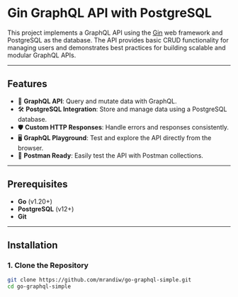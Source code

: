 # Gin GraphQL API with PostgreSQL

This project implements a GraphQL API using the [Gin](https://gin-gonic.com/) web framework and PostgreSQL as the database. The API provides basic CRUD functionality for managing users and demonstrates best practices for building scalable and modular GraphQL APIs.

---

## Features
- 🚀 **GraphQL API**: Query and mutate data with GraphQL.
- 🛠️ **PostgreSQL Integration**: Store and manage data using a PostgreSQL database.
- 🛡️ **Custom HTTP Responses**: Handle errors and responses consistently.
- 🖥️ **GraphQL Playground**: Test and explore the API directly from the browser.
- 🧪 **Postman Ready**: Easily test the API with Postman collections.

---

## Prerequisites
- **Go** (v1.20+)
- **PostgreSQL** (v12+)
- **Git**

---

## Installation

### 1. Clone the Repository
```bash
git clone https://github.com/mrandiw/go-graphql-simple.git
cd go-graphql-simple
